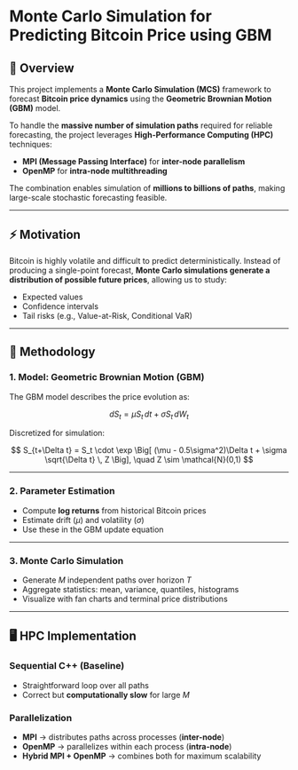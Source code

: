 # Monte Carlo Simulation for Predicting Bitcoin Price using GBM

## 📌 Overview
This project implements a **Monte Carlo Simulation (MCS)** framework to forecast **Bitcoin price dynamics** using the **Geometric Brownian Motion (GBM)** model.  

To handle the **massive number of simulation paths** required for reliable forecasting, the project leverages **High-Performance Computing (HPC)** techniques:  
- **MPI (Message Passing Interface)** for **inter-node parallelism**  
- **OpenMP** for **intra-node multithreading**  

The combination enables simulation of **millions to billions of paths**, making large-scale stochastic forecasting feasible.

---

## ⚡ Motivation
Bitcoin is highly volatile and difficult to predict deterministically. Instead of producing a single-point forecast, **Monte Carlo simulations generate a distribution of possible future prices**, allowing us to study:
- Expected values  
- Confidence intervals  
- Tail risks (e.g., Value-at-Risk, Conditional VaR)  

---

## 🔬 Methodology

### 1. Model: Geometric Brownian Motion (GBM)
The GBM model describes the price evolution as:

$$
dS_t = \mu S_t \, dt + \sigma S_t \, dW_t
$$

Discretized for simulation:

$$
S_{t+\Delta t} = S_t \cdot \exp \Big[ (\mu - 0.5\sigma^2)\Delta t + \sigma \sqrt{\Delta t} \, Z \Big], \quad Z \sim \mathcal{N}(0,1)
$$

---

### 2. Parameter Estimation
- Compute **log returns** from historical Bitcoin prices  
- Estimate drift ($\mu$) and volatility ($\sigma$)  
- Use these in the GBM update equation  

---

### 3. Monte Carlo Simulation
- Generate $M$ independent paths over horizon $T$  
- Aggregate statistics: mean, variance, quantiles, histograms  
- Visualize with fan charts and terminal price distributions  

---

## 🖥️ HPC Implementation

### Sequential C++ (Baseline)
- Straightforward loop over all paths  
- Correct but **computationally slow** for large $M$  

### Parallelization
- **MPI** → distributes paths across processes (**inter-node**)  
- **OpenMP** → parallelizes within each process (**intra-node**)  
- **Hybrid MPI + OpenMP** → combines both for maximum scalability  

